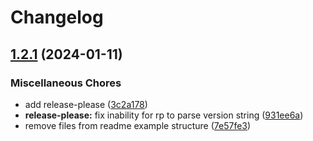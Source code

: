# Changelog

## [1.2.1](https://github.com/krystal/katapult-whmcs/compare/v1.2.0...v1.2.1) (2024-01-11)


### Miscellaneous Chores

* add release-please ([3c2a178](https://github.com/krystal/katapult-whmcs/commit/3c2a1786638218605c2dfea7ba361aa3f4af3e37))
* **release-please:** fix inability for rp to parse version string ([931ee6a](https://github.com/krystal/katapult-whmcs/commit/931ee6a1e92eefc8c28ac54643bcc5c08120758a))
* remove files from readme example structure ([7e57fe3](https://github.com/krystal/katapult-whmcs/commit/7e57fe34c0ac200bfbbb4880c233512eebd45e40))
